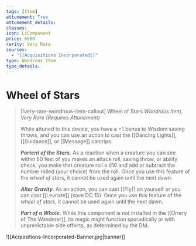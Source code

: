 ```yaml
---
tags: [Item]
attunement: True
attunement_details: 
classes: 
icon: LiComponent
price: 6500
rarity: Very Rare
sources:
  - "[[Acquisitions Incorporated]]"
type: Wondrous Item
type_details: 
---
```

# Wheel of Stars
>[!very-rare-wondrous-item-callout] Wheel of Stars
>*Wondrous Item, Very Rare (Requires Attunement)*
>
>While attuned to this device, you have a +1 bonus to Wisdom saving throws, and you can use an action to cast the [[Dancing Lights]], [[Guidance]], or [[Message]] cantrips.
>
>***Portent of the Stars.*** As a reaction when a creature you can see within 60 feet of you makes an attack roll, saving throw, or ability check, you make that creature roll a d10 and add or subtract the number rolled (your choice) from the roll. Once you use this feature of the *wheel of stars*, it cannot be used again until the next dawn.
>
>***Alter Gravity.*** As an action, you can cast [[Fly]] on yourself or you can cast [[Levitate]] (save DC 15). Once you use this feature of the *wheel of stars*, it cannot be used again until the next dawn.
>
>***Part of a Whole.*** While this component is not installed in the [[Orrery of The Wanderer]], its magic might function sporadically or with unpredictable side effects, as determined by the DM.

![[Acquisitions-Incorporated-Banner.jpg|banner]]
